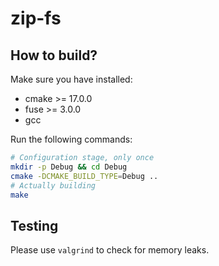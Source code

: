 # zip-fs

## How to build?
Make sure you have installed:
- cmake >= 17.0.0
- fuse >= 3.0.0
- gcc

Run the following commands:
```bash
# Configuration stage, only once
mkdir -p Debug && cd Debug
cmake -DCMAKE_BUILD_TYPE=Debug ..
# Actually building
make
```

## Testing
Please use `valgrind` to check for memory leaks.
